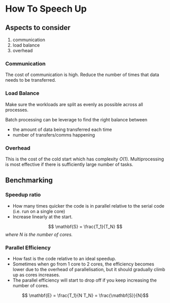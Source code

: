 # How To Speech Up

## Aspects to consider
1. communication
2. load balance
3. overhead

### Communication
The cost of communication is high. Reduce the number of times that data needs to be transferred.

### Load Balance
Make sure the workloads are split as evenly as possible across all processes.

Batch processing can be leverage to find the right balance between 
- the amount of data being transferred each time
- number of transfers/comms happening

### Overhead
This is the cost of the cold start which has complexity $O(1)$. Multiprocessing is most effective if there is sufficiently large number of tasks.

## Benchmarking

### Speedup ratio
- How many times quicker the code is in parallel relative to the serial code (i.e. run on a single core)
- Increase linearly at the start.

$$ \mathbf{S} = \frac{T_1}{T_N} $$ 
*where $N$ is the number of cores.*

### Parallel Efficiency
- How fast is the code relative to an ideal speedup.
- Sometimes when go from 1 core to 2 cores, the efficiency becomes lower due to the overhead of parallelisation, but it should gradually climb up as cores increases.
- The parallel efficiency will start to drop off if you keep increasing the number of cores. 

$$ \mathbf{E} = \frac{T_1}{N T_N} = \frac{\mathbf{S}}{N}$$

